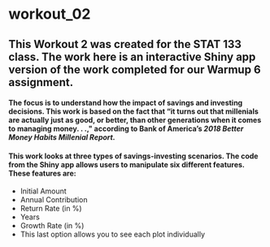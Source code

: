 # workout_02

## This Workout 2 was created for the STAT 133 class. The work here is an interactive Shiny app version of the work completed for our Warmup 6 assignment. 

#### The focus is to understand how the impact of savings and investing decisions. This work is based on the fact that “it turns out that millenials are actually just as good, or better, than other generations when it comes to managing money. . .," according to  Bank of America’s *2018 Better Money Habits Millenial Report.*

#### This work looks at three types of savings-investing scenarios. The code from the Shiny app allows users to manipulate six different features. These features are:
* Initial Amount
* Annual Contribution
* Return Rate (in %)
* Years
* Growth Rate (in %)
* This last option allows you to see each plot individually


